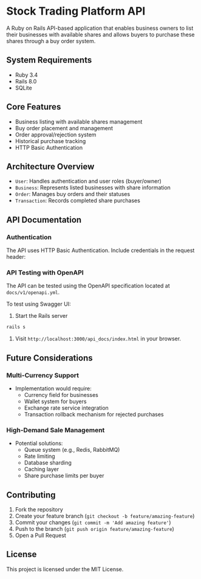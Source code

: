 # Stock Trading Platform API

A Ruby on Rails API-based application that enables business owners to list their businesses with available shares and allows buyers to purchase these shares through a buy order system.

## System Requirements

- Ruby 3.4
- Rails 8.0
- SQLite

## Core Features

- Business listing with available shares management
- Buy order placement and management
- Order approval/rejection system
- Historical purchase tracking
- HTTP Basic Authentication

## Architecture Overview

- `User`: Handles authentication and user roles (buyer/owner)
- `Business`: Represents listed businesses with share information
- `Order`: Manages buy orders and their statuses
- `Transaction`: Records completed share purchases

## API Documentation

### Authentication

The API uses HTTP Basic Authentication. Include credentials in the request header:

### API Testing with OpenAPI

The API can be tested using the OpenAPI specification located at `docs/v1/openapi.yml`.

To test using Swagger UI:

1. Start the Rails server

```bash
rails s
```

1. Visit `http://localhost:3000/api_docs/index.html` in your browser.

## Future Considerations

### Multi-Currency Support
- Implementation would require:
    - Currency field for businesses
    - Wallet system for buyers
    - Exchange rate service integration
    - Transaction rollback mechanism for rejected purchases

### High-Demand Sale Management
- Potential solutions:
    - Queue system (e.g., Redis, RabbitMQ)
    - Rate limiting
    - Database sharding
    - Caching layer
    - Share purchase limits per buyer

## Contributing

1. Fork the repository
2. Create your feature branch (`git checkout -b feature/amazing-feature`)
3. Commit your changes (`git commit -m 'Add amazing feature'`)
4. Push to the branch (`git push origin feature/amazing-feature`)
5. Open a Pull Request

## License

This project is licensed under the MIT License.
